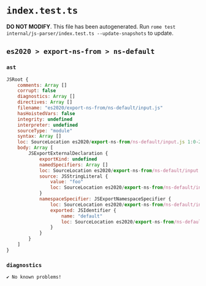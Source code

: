 # `index.test.ts`

**DO NOT MODIFY**. This file has been autogenerated. Run `rome test internal/js-parser/index.test.ts --update-snapshots` to update.

## `es2020 > export-ns-from > ns-default`

### `ast`

```javascript
JSRoot {
	comments: Array []
	corrupt: false
	diagnostics: Array []
	directives: Array []
	filename: "es2020/export-ns-from/ns-default/input.js"
	hasHoistedVars: false
	integrity: undefined
	interpreter: undefined
	sourceType: "module"
	syntax: Array []
	loc: SourceLocation es2020/export-ns-from/ns-default/input.js 1:0-2:0
	body: Array [
		JSExportExternalDeclaration {
			exportKind: undefined
			namedSpecifiers: Array []
			loc: SourceLocation es2020/export-ns-from/ns-default/input.js 1:0-1:31
			source: JSStringLiteral {
				value: "foo"
				loc: SourceLocation es2020/export-ns-from/ns-default/input.js 1:25-1:30
			}
			namespaceSpecifier: JSExportNamespaceSpecifier {
				loc: SourceLocation es2020/export-ns-from/ns-default/input.js 1:7-1:19
				exported: JSIdentifier {
					name: "default"
					loc: SourceLocation es2020/export-ns-from/ns-default/input.js 1:12-1:19 (default)
				}
			}
		}
	]
}
```

### `diagnostics`

```
✔ No known problems!

```
